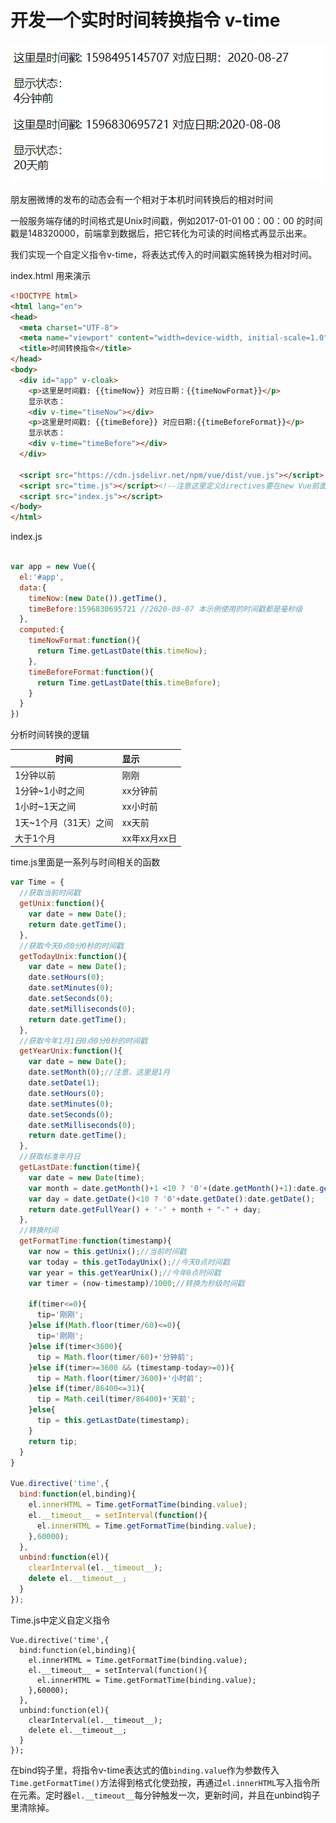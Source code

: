 # 开发一个实时时间转换指令 v-time

![image-20200827103049122](开发一个实时事件转换指令v-time.assets/image-20200827103049122.png)

朋友圈微博的发布的动态会有一个相对于本机时间转换后的相对时间

一般服务端存储的时间格式是Unix时间戳，例如2017-01-01 00：00：00 的时间戳是148320000，前端拿到数据后，把它转化为可读的时间格式再显示出来。

我们实现一个自定义指令v-time，将表达式传入的时间戳实施转换为相对时间。

index.html 用来演示

```html
<!DOCTYPE html>
<html lang="en">
<head>
  <meta charset="UTF-8">
  <meta name="viewport" content="width=device-width, initial-scale=1.0">
  <title>时间转换指令</title>
</head>
<body>
  <div id="app" v-cloak>
    <p>这里是时间戳: {{timeNow}} 对应日期：{{timeNowFormat}}</p>
    显示状态：
    <div v-time="timeNow"></div>
    <p>这里是时间戳: {{timeBefore}} 对应日期:{{timeBeforeFormat}}</p>
    显示状态：
    <div v-time="timeBefore"></div>
  </div>

  <script src="https://cdn.jsdelivr.net/npm/vue/dist/vue.js"></script>
  <script src="time.js"></script><!--注意这里定义directives要在new Vue前面，不然会找不到指令-->
  <script src="index.js"></script>
</body>
</html>
```

index.js

```js

var app = new Vue({
  el:'#app',
  data:{
    timeNow:(new Date()).getTime(),
    timeBefore:1596830695721 //2020-08-07 本示例使用的时间戳都是毫秒级
  },
  computed:{
    timeNowFormat:function(){
      return Time.getLastDate(this.timeNow);
    },
    timeBeforeFormat:function(){
      return Time.getLastDate(this.timeBefore);
    }
  }
})
```

分析时间转换的逻辑

| 时间                  | 显示         |
| --------------------- | :----------- |
| 1分钟以前             | 刚刚         |
| 1分钟~1小时之间       | xx分钟前     |
| 1小时~1天之间         | xx小时前     |
| 1天~1个月（31天）之间 | xx天前       |
| 大于1个月             | xx年xx月xx日 |

time.js里面是一系列与时间相关的函数

```js
var Time = {
  //获取当前时间戳
  getUnix:function(){
    var date = new Date();
    return date.getTime();
  },
  //获取今天0点0分0秒的时间戳
  getTodayUnix:function(){
    var date = new Date();
    date.setHours(0);
    date.setMinutes(0);
    date.setSeconds(0);
    date.setMilliseconds(0);
    return date.getTime();
  },
  //获取今年1月1日0点0分0秒的时间戳
  getYearUnix:function(){
    var date = new Date();
    date.setMonth(0);//注意，这里是1月
    date.setDate(1);
    date.setHours(0);
    date.setMinutes(0);
    date.setSeconds(0);
    date.setMilliseconds(0);
    return date.getTime();
  },
  //获取标准年月日
  getLastDate:function(time){
    var date = new Date(time);
    var month = date.getMonth()+1 <10 ? '0'+(date.getMonth()+1):date.getMonth()+1;
    var day = date.getDate()<10 ? '0'+date.getDate():date.getDate();
    return date.getFullYear() + '-' + month + "-" + day;
  },
  //转换时间
  getFormatTime:function(timestamp){
    var now = this.getUnix();//当前时间戳
    var today = this.getTodayUnix();//今天0点时间戳
    var year = this.getYearUnix();//今年0点时间戳
    var timer = (now-timestamp)/1000;//转换为秒级时间戳

    if(timer<=0){
      tip='刚刚';
    }else if(Math.floor(timer/60)<=0){
      tip='刚刚';
    }else if(timer<3600){
      tip = Math.floor(timer/60)+'分钟前';
    }else if(timer>=3600 && (timestamp-today>=0)){
      tip = Math.floor(timer/3600)+'小时前';
    }else if(timer/86400<=31){
      tip = Math.ceil(timer/86400)+'天前';
    }else{
      tip = this.getLastDate(timestamp);
    }
    return tip;
  }
}

Vue.directive('time',{
  bind:function(el,binding){
    el.innerHTML = Time.getFormatTime(binding.value);
    el.__timeout__ = setInterval(function(){
      el.innerHTML = Time.getFormatTime(binding.value);
    },60000);
  },
  unbind:function(el){
    clearInterval(el.__timeout__);
    delete el.__timeout__;
  }
});

```

Time.js中定义自定义指令

```
Vue.directive('time',{
  bind:function(el,binding){
    el.innerHTML = Time.getFormatTime(binding.value);
    el.__timeout__ = setInterval(function(){
      el.innerHTML = Time.getFormatTime(binding.value);
    },60000);
  },
  unbind:function(el){
    clearInterval(el.__timeout__);
    delete el.__timeout__;
  }
});

```

在bind钩子里，将指令v-time表达式的值`binding.value`作为参数传入`Time.getFormatTime()`方法得到格式化使劲按，再通过`el.innerHTML`写入指令所在元素。定时器`el.__timeout__`每分钟触发一次，更新时间，并且在unbind钩子里清除掉。